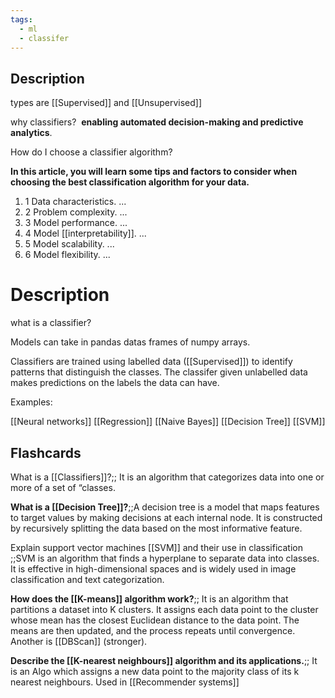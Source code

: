 ```yaml
---
tags:
  - ml
  - classifer
---
```


## Description

types are [[Supervised]] and [[Unsupervised]]

why classifiers?  **enabling automated decision-making and predictive analytics**.

How do I choose a classifier algorithm?

**In this article, you will learn some tips and factors to consider when choosing the best classification algorithm for your data.**

1. 1 Data characteristics. ...
2. 2 Problem complexity. ...
3. 3 Model performance. ...
4. 4 Model [[interpretability]]. ...
5. 5 Model scalability. ...
6. 6 Model flexibility. ...
# Description


what is a classifier?

Models can take in pandas datas frames of numpy arrays.

 Classifiers are trained using labelled data ([[Supervised]]) to identify patterns that distinguish the classes. The classifer given unlabelled data makes predictions on the labels the data can have.

Examples: 

[[Neural networks]]
[[Regression]]
[[Naive Bayes]]
[[Decision Tree]]
[[SVM]]
## Flashcards

What is a [[Classifiers]]?;; It is an algorithm that categorizes data into one or more of a set of “classes.

**What is a [[Decision Tree]]?**;;A decision tree is a model that maps features to target values by making decisions at each internal node. It is constructed by recursively splitting the data based on the most informative feature.

Explain support vector machines [[SVM]] and their use in classification ;;SVM is an algorithm that finds a hyperplane to separate data into classes. It is effective in high-dimensional spaces and is widely used in image classification and text categorization.

**How does the [[K-means]] algorithm work?**;; It is an algorithm that partitions a dataset into K clusters. It assigns each data point to the cluster whose mean has the closest Euclidean distance to the data point. The means are then updated, and the process repeats until convergence. Another is [[DBScan]] (stronger).
	
**Describe the [[K-nearest neighbours]] algorithm and its applications.**;; It is an Algo which assigns a new data point to the majority class of its k nearest neighbours. Used in [[Recommender systems]]